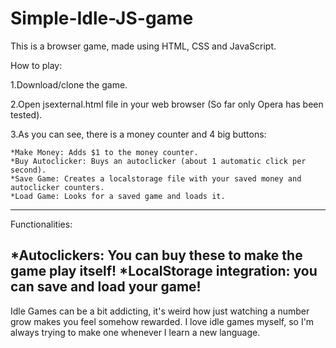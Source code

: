 # Simple-Idle-JS-game

This is a browser game, made using HTML, CSS and JavaScript.

How to play:

1.Download/clone the game.

2.Open jsexternal.html file in your web browser (So far only Opera has been tested).

3.As you can see, there is a money counter and 4 big buttons:

	*Make Money: Adds $1 to the money counter.
	*Buy Autoclicker: Buys an autoclicker (about 1 automatic click per second).
	*Save Game: Creates a localstorage file with your saved money and autoclicker counters.
	*Load Game: Looks for a saved game and loads it.
---
Functionalities:

*Autoclickers: You can buy these to make the game play itself!
*LocalStorage integration: you can save and load your game!
---
Idle Games can be a bit addicting, it's weird how just watching a number grow makes
you feel somehow rewarded. I love idle games myself, so I'm always trying to make one
whenever I learn a new language.
